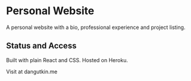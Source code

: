 # Personal Website
A personal website with a bio, professional experience and project listing.

## Status and Access
Built with plain React and CSS. Hosted on Heroku.

Visit at dangutkin.me
